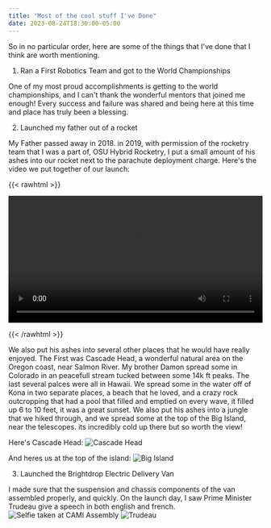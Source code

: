 ```yaml
---
title: "Most of the cool stuff I've Done"
date: 2023-08-24T18:30:00-05:00
---
```




So in no particular order, here are some of the things that I've done that I think are worth mentioning.
1. Ran a First Robotics Team and got to the World Championships

One of my most proud accomplishments is getting to the world championships, and I can't thank the wonderful mentors that joined me enough! Every success and failure was shared and being here at this time and place has truly been a blessing.


2. Launched my father out of a rocket

My Father passed away in 2018. in 2019, with permission of the rocketry team that I was a part of, OSU Hybrid Rocketry, I put a small amount of his ashes into our rocket next to the parachute deployment charge. Here's the video we put together of our launch:

{{< rawhtml >}}


<video width=100% controls>
    <source src="/articles/images/OSU Hybrid Rocket Team NOVA ALAS.webm" type="video/mp4">
    Your browser does not support the video tag.  
</video>

{{< /rawhtml >}}


We also put his ashes into several other places that he would have really enjoyed. The First was Cascade Head, a wonderful natural area on the Oregon coast, near Salmon River. My brother Damon spread some in Colorado in an peacefull stream tucked between some 14k ft peaks. The last several palces were all in Hawaii. We spread some in the water off of Kona in two separate places, a beach that he loved, and a crazy rock outcropping that had a pool that filled and emptied on every wave, it filled up 6 to 10 feet, it was a great sunset. We also put his ashes into a jungle that we hiked through, and we spread some at the top of the Big Island, near the telescopes. its incredibly cold up there but so worth the view!


Here's Cascade Head:
![Cascade Head](/articles/images/cascade_head.png)

And heres us at the top of the island:
![Big Island](/articles/images/Big_Island.jpg)

3. Launched the Brightdrop Electric Delivery Van

I made sure that the suspension and chassis components of the van assembled properly, and quickly. On the launch day, I saw Prime Minister Trudeau give a speech in both english and french.
![Selfie taken at CAMI Assembly](/articles/images/CAMI_Selfie.jpg)
![Trudeau](/articles/images/Trudeau.jpg)